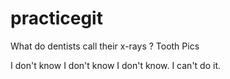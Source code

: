# practicegit

What do dentists call their x-rays ? 
Tooth Pics

I don't know I don't know I don't know.
I can't do it. 

